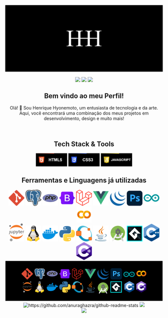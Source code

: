 <div align="center"> 

<img src="image/Wallpaper.jpg">

<a href="mailto:ifhenriquehyonemoto@gmail.com" target="_blank"> <img src="https://img.shields.io/badge/Gmail-D14836?style=for-the-badge&logo=gmail&logoColor=white"></a>
<a href="https://www.linkedin.com/in/henrique-hyonemoto-689002221/" target="_blank"> <img src="https://img.shields.io/badge/LinkedIn-0077B5?style=for-the-badge&logo=linkedin&logoColor=white"></a>
<a href="https://www.youtube.com/@HenriqueHyonemoto" target="_blank"> <img src="https://img.shields.io/badge/YouTube-FF0000?style=for-the-badge&logo=youtube&logoColor=white"></a>

</div>

<div align="center">

## Bem vindo ao meu Perfil!

Olá! 👋 Sou Henrique Hyonemoto, um entusiasta de tecnologia e da arte. Aqui, você encontrará uma combinação dos meus projetos em desenvolvimento, design e muito mais!

</div>

<br>

<div align="center">

## Tech Stack & Tools

<img src="image/Btn_HTML5.gif" width="100px">
<img src="image/Btn_CSS3.gif" width="100px">
<img src="image/Btn_JAVASCRIPT.gif" width="100px">

</div>

<div align="center">

## Ferramentas e Linguagens já utilizadas

<img src ="image/git.png" width=50px>
<img src ="image/postgresql.png" width=50px>
<img src ="image/php.png" width=50px>
<img src ="image/bootstrap.png" width=50px>
<img src ="image/laravel.png" width=50px>
<img src ="image/vue.png" width=50px>
<img src ="image/jquery.png" width=50px>
<img src ="image/photoshop.png" width=50px>
<img src ="image/arduino.png" width=50px>
<img src ="image/collab.png" width=50px>
<br>
<img src ="image/jupyter.png" width=50px>
<img src ="image/linux.png" width=50px>
<img src ="image/docker.png" width=50px>
<img src ="image/python.png" width=50px>
<img src ="image/octave.png" width=50px>
<img src ="image/java.png" width=50px>
<img src ="image/androidstudio.png" width=50px>
<img src ="image/game-maker2.png" width=50px>
<img src ="image/cpp.png" width=50px>
<img src ="image/c-sharp.png" width=50px>
<br>

<img src ="image/linguagens-e-ferramentas.png" width=1000px>

</div>

<div align="Center">

<img src = "https://github-readme-stats.vercel.app/api?username=HenriqueHyonemoto&theme=midnight-purple&hide_border=false&text" alt="https://github.com/anuraghazra/github-readme-stats" width=468px>
<img src ="https://github-readme-stats.vercel.app/api/top-langs/?username=HenriqueHyonemoto&layout=compact&theme=midnight-purple&hide=makefile,JupyterNotebook&hide_border=false" width=370px>

<br>

<img src ="https://github-readme-activity-graph.vercel.app/graph?username=HenriqueHyonemoto&theme=high-contrast&line=9745f5&hide_border=false&point=9745f5&title_color=9745f5&grid=true" width="1010">

</div>





